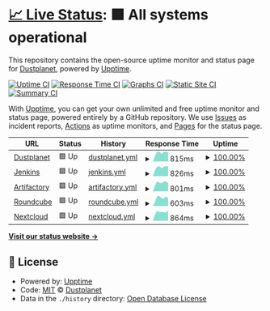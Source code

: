 # [📈 Live Status](https://dustplanet.github.io/upptime): <!--live status--> **🟩 All systems operational**

This repository contains the open-source uptime monitor and status page for [Dustplanet](https://dustplanet.de), powered by [Upptime](https://github.com/upptime/upptime).

[![Uptime CI](https://github.com/dustplanet/upptime/workflows/Uptime%20CI/badge.svg)](https://github.com/dustplanet/upptime/actions?query=workflow%3A%22Uptime+CI%22)
[![Response Time CI](https://github.com/dustplanet/upptime/workflows/Response%20Time%20CI/badge.svg)](https://github.com/dustplanet/upptime/actions?query=workflow%3A%22Response+Time+CI%22)
[![Graphs CI](https://github.com/dustplanet/upptime/workflows/Graphs%20CI/badge.svg)](https://github.com/dustplanet/upptime/actions?query=workflow%3A%22Graphs+CI%22)
[![Static Site CI](https://github.com/dustplanet/upptime/workflows/Static%20Site%20CI/badge.svg)](https://github.com/dustplanet/upptime/actions?query=workflow%3A%22Static+Site+CI%22)
[![Summary CI](https://github.com/dustplanet/upptime/workflows/Summary%20CI/badge.svg)](https://github.com/dustplanet/upptime/actions?query=workflow%3A%22Summary+CI%22)

With [Upptime](https://upptime.js.org), you can get your own unlimited and free uptime monitor and status page, powered entirely by a GitHub repository. We use [Issues](https://github.com/dustplanet/upptime/issues) as incident reports, [Actions](https://github.com/dustplanet/upptime/actions) as uptime monitors, and [Pages](https://dustplanet.github.io/upptime) for the status page.

<!--start: status pages-->
<!-- This summary is generated by Upptime (https://github.com/upptime/upptime) -->
<!-- Do not edit this manually, your changes will be overwritten -->
<!-- prettier-ignore -->
| URL | Status | History | Response Time | Uptime |
| --- | ------ | ------- | ------------- | ------ |
| <img alt="" src="https://icons.duckduckgo.com/ip3/dustplanet.de.ico" height="13"> [Dustplanet](https://dustplanet.de) | 🟩 Up | [dustplanet.yml](https://github.com/Dustplanet/upptime/commits/HEAD/history/dustplanet.yml) | <details><summary><img alt="Response time graph" src="./graphs/dustplanet/response-time-week.png" height="20"> 815ms</summary><br><a href="https://status.dustplanet.de/history/dustplanet"><img alt="Response time 668" src="https://img.shields.io/endpoint?url=https%3A%2F%2Fraw.githubusercontent.com%2FDustplanet%2Fupptime%2FHEAD%2Fapi%2Fdustplanet%2Fresponse-time.json"></a><br><a href="https://status.dustplanet.de/history/dustplanet"><img alt="24-hour response time 852" src="https://img.shields.io/endpoint?url=https%3A%2F%2Fraw.githubusercontent.com%2FDustplanet%2Fupptime%2FHEAD%2Fapi%2Fdustplanet%2Fresponse-time-day.json"></a><br><a href="https://status.dustplanet.de/history/dustplanet"><img alt="7-day response time 815" src="https://img.shields.io/endpoint?url=https%3A%2F%2Fraw.githubusercontent.com%2FDustplanet%2Fupptime%2FHEAD%2Fapi%2Fdustplanet%2Fresponse-time-week.json"></a><br><a href="https://status.dustplanet.de/history/dustplanet"><img alt="30-day response time 693" src="https://img.shields.io/endpoint?url=https%3A%2F%2Fraw.githubusercontent.com%2FDustplanet%2Fupptime%2FHEAD%2Fapi%2Fdustplanet%2Fresponse-time-month.json"></a><br><a href="https://status.dustplanet.de/history/dustplanet"><img alt="1-year response time 663" src="https://img.shields.io/endpoint?url=https%3A%2F%2Fraw.githubusercontent.com%2FDustplanet%2Fupptime%2FHEAD%2Fapi%2Fdustplanet%2Fresponse-time-year.json"></a></details> | <details><summary><a href="https://status.dustplanet.de/history/dustplanet">100.00%</a></summary><a href="https://status.dustplanet.de/history/dustplanet"><img alt="All-time uptime 99.96%" src="https://img.shields.io/endpoint?url=https%3A%2F%2Fraw.githubusercontent.com%2FDustplanet%2Fupptime%2FHEAD%2Fapi%2Fdustplanet%2Fuptime.json"></a><br><a href="https://status.dustplanet.de/history/dustplanet"><img alt="24-hour uptime 100.00%" src="https://img.shields.io/endpoint?url=https%3A%2F%2Fraw.githubusercontent.com%2FDustplanet%2Fupptime%2FHEAD%2Fapi%2Fdustplanet%2Fuptime-day.json"></a><br><a href="https://status.dustplanet.de/history/dustplanet"><img alt="7-day uptime 100.00%" src="https://img.shields.io/endpoint?url=https%3A%2F%2Fraw.githubusercontent.com%2FDustplanet%2Fupptime%2FHEAD%2Fapi%2Fdustplanet%2Fuptime-week.json"></a><br><a href="https://status.dustplanet.de/history/dustplanet"><img alt="30-day uptime 100.00%" src="https://img.shields.io/endpoint?url=https%3A%2F%2Fraw.githubusercontent.com%2FDustplanet%2Fupptime%2FHEAD%2Fapi%2Fdustplanet%2Fuptime-month.json"></a><br><a href="https://status.dustplanet.de/history/dustplanet"><img alt="1-year uptime 99.99%" src="https://img.shields.io/endpoint?url=https%3A%2F%2Fraw.githubusercontent.com%2FDustplanet%2Fupptime%2FHEAD%2Fapi%2Fdustplanet%2Fuptime-year.json"></a></details>
| <img alt="" src="https://icons.duckduckgo.com/ip3/ci.dustplanet.de.ico" height="13"> [Jenkins](https://ci.dustplanet.de) | 🟩 Up | [jenkins.yml](https://github.com/Dustplanet/upptime/commits/HEAD/history/jenkins.yml) | <details><summary><img alt="Response time graph" src="./graphs/jenkins/response-time-week.png" height="20"> 826ms</summary><br><a href="https://status.dustplanet.de/history/jenkins"><img alt="Response time 625" src="https://img.shields.io/endpoint?url=https%3A%2F%2Fraw.githubusercontent.com%2FDustplanet%2Fupptime%2FHEAD%2Fapi%2Fjenkins%2Fresponse-time.json"></a><br><a href="https://status.dustplanet.de/history/jenkins"><img alt="24-hour response time 851" src="https://img.shields.io/endpoint?url=https%3A%2F%2Fraw.githubusercontent.com%2FDustplanet%2Fupptime%2FHEAD%2Fapi%2Fjenkins%2Fresponse-time-day.json"></a><br><a href="https://status.dustplanet.de/history/jenkins"><img alt="7-day response time 826" src="https://img.shields.io/endpoint?url=https%3A%2F%2Fraw.githubusercontent.com%2FDustplanet%2Fupptime%2FHEAD%2Fapi%2Fjenkins%2Fresponse-time-week.json"></a><br><a href="https://status.dustplanet.de/history/jenkins"><img alt="30-day response time 680" src="https://img.shields.io/endpoint?url=https%3A%2F%2Fraw.githubusercontent.com%2FDustplanet%2Fupptime%2FHEAD%2Fapi%2Fjenkins%2Fresponse-time-month.json"></a><br><a href="https://status.dustplanet.de/history/jenkins"><img alt="1-year response time 657" src="https://img.shields.io/endpoint?url=https%3A%2F%2Fraw.githubusercontent.com%2FDustplanet%2Fupptime%2FHEAD%2Fapi%2Fjenkins%2Fresponse-time-year.json"></a></details> | <details><summary><a href="https://status.dustplanet.de/history/jenkins">100.00%</a></summary><a href="https://status.dustplanet.de/history/jenkins"><img alt="All-time uptime 99.95%" src="https://img.shields.io/endpoint?url=https%3A%2F%2Fraw.githubusercontent.com%2FDustplanet%2Fupptime%2FHEAD%2Fapi%2Fjenkins%2Fuptime.json"></a><br><a href="https://status.dustplanet.de/history/jenkins"><img alt="24-hour uptime 100.00%" src="https://img.shields.io/endpoint?url=https%3A%2F%2Fraw.githubusercontent.com%2FDustplanet%2Fupptime%2FHEAD%2Fapi%2Fjenkins%2Fuptime-day.json"></a><br><a href="https://status.dustplanet.de/history/jenkins"><img alt="7-day uptime 100.00%" src="https://img.shields.io/endpoint?url=https%3A%2F%2Fraw.githubusercontent.com%2FDustplanet%2Fupptime%2FHEAD%2Fapi%2Fjenkins%2Fuptime-week.json"></a><br><a href="https://status.dustplanet.de/history/jenkins"><img alt="30-day uptime 100.00%" src="https://img.shields.io/endpoint?url=https%3A%2F%2Fraw.githubusercontent.com%2FDustplanet%2Fupptime%2FHEAD%2Fapi%2Fjenkins%2Fuptime-month.json"></a><br><a href="https://status.dustplanet.de/history/jenkins"><img alt="1-year uptime 100.00%" src="https://img.shields.io/endpoint?url=https%3A%2F%2Fraw.githubusercontent.com%2FDustplanet%2Fupptime%2FHEAD%2Fapi%2Fjenkins%2Fuptime-year.json"></a></details>
| <img alt="" src="https://icons.duckduckgo.com/ip3/repo.dustplanet.de.ico" height="13"> [Artifactory](https://repo.dustplanet.de) | 🟩 Up | [artifactory.yml](https://github.com/Dustplanet/upptime/commits/HEAD/history/artifactory.yml) | <details><summary><img alt="Response time graph" src="./graphs/artifactory/response-time-week.png" height="20"> 801ms</summary><br><a href="https://status.dustplanet.de/history/artifactory"><img alt="Response time 663" src="https://img.shields.io/endpoint?url=https%3A%2F%2Fraw.githubusercontent.com%2FDustplanet%2Fupptime%2FHEAD%2Fapi%2Fartifactory%2Fresponse-time.json"></a><br><a href="https://status.dustplanet.de/history/artifactory"><img alt="24-hour response time 846" src="https://img.shields.io/endpoint?url=https%3A%2F%2Fraw.githubusercontent.com%2FDustplanet%2Fupptime%2FHEAD%2Fapi%2Fartifactory%2Fresponse-time-day.json"></a><br><a href="https://status.dustplanet.de/history/artifactory"><img alt="7-day response time 801" src="https://img.shields.io/endpoint?url=https%3A%2F%2Fraw.githubusercontent.com%2FDustplanet%2Fupptime%2FHEAD%2Fapi%2Fartifactory%2Fresponse-time-week.json"></a><br><a href="https://status.dustplanet.de/history/artifactory"><img alt="30-day response time 689" src="https://img.shields.io/endpoint?url=https%3A%2F%2Fraw.githubusercontent.com%2FDustplanet%2Fupptime%2FHEAD%2Fapi%2Fartifactory%2Fresponse-time-month.json"></a><br><a href="https://status.dustplanet.de/history/artifactory"><img alt="1-year response time 674" src="https://img.shields.io/endpoint?url=https%3A%2F%2Fraw.githubusercontent.com%2FDustplanet%2Fupptime%2FHEAD%2Fapi%2Fartifactory%2Fresponse-time-year.json"></a></details> | <details><summary><a href="https://status.dustplanet.de/history/artifactory">100.00%</a></summary><a href="https://status.dustplanet.de/history/artifactory"><img alt="All-time uptime 99.75%" src="https://img.shields.io/endpoint?url=https%3A%2F%2Fraw.githubusercontent.com%2FDustplanet%2Fupptime%2FHEAD%2Fapi%2Fartifactory%2Fuptime.json"></a><br><a href="https://status.dustplanet.de/history/artifactory"><img alt="24-hour uptime 100.00%" src="https://img.shields.io/endpoint?url=https%3A%2F%2Fraw.githubusercontent.com%2FDustplanet%2Fupptime%2FHEAD%2Fapi%2Fartifactory%2Fuptime-day.json"></a><br><a href="https://status.dustplanet.de/history/artifactory"><img alt="7-day uptime 100.00%" src="https://img.shields.io/endpoint?url=https%3A%2F%2Fraw.githubusercontent.com%2FDustplanet%2Fupptime%2FHEAD%2Fapi%2Fartifactory%2Fuptime-week.json"></a><br><a href="https://status.dustplanet.de/history/artifactory"><img alt="30-day uptime 100.00%" src="https://img.shields.io/endpoint?url=https%3A%2F%2Fraw.githubusercontent.com%2FDustplanet%2Fupptime%2FHEAD%2Fapi%2Fartifactory%2Fuptime-month.json"></a><br><a href="https://status.dustplanet.de/history/artifactory"><img alt="1-year uptime 99.99%" src="https://img.shields.io/endpoint?url=https%3A%2F%2Fraw.githubusercontent.com%2FDustplanet%2Fupptime%2FHEAD%2Fapi%2Fartifactory%2Fuptime-year.json"></a></details>
| <img alt="" src="https://icons.duckduckgo.com/ip3/mail.dustplanet.de.ico" height="13"> [Roundcube](https://mail.dustplanet.de) | 🟩 Up | [roundcube.yml](https://github.com/Dustplanet/upptime/commits/HEAD/history/roundcube.yml) | <details><summary><img alt="Response time graph" src="./graphs/roundcube/response-time-week.png" height="20"> 603ms</summary><br><a href="https://status.dustplanet.de/history/roundcube"><img alt="Response time 491" src="https://img.shields.io/endpoint?url=https%3A%2F%2Fraw.githubusercontent.com%2FDustplanet%2Fupptime%2FHEAD%2Fapi%2Froundcube%2Fresponse-time.json"></a><br><a href="https://status.dustplanet.de/history/roundcube"><img alt="24-hour response time 681" src="https://img.shields.io/endpoint?url=https%3A%2F%2Fraw.githubusercontent.com%2FDustplanet%2Fupptime%2FHEAD%2Fapi%2Froundcube%2Fresponse-time-day.json"></a><br><a href="https://status.dustplanet.de/history/roundcube"><img alt="7-day response time 603" src="https://img.shields.io/endpoint?url=https%3A%2F%2Fraw.githubusercontent.com%2FDustplanet%2Fupptime%2FHEAD%2Fapi%2Froundcube%2Fresponse-time-week.json"></a><br><a href="https://status.dustplanet.de/history/roundcube"><img alt="30-day response time 484" src="https://img.shields.io/endpoint?url=https%3A%2F%2Fraw.githubusercontent.com%2FDustplanet%2Fupptime%2FHEAD%2Fapi%2Froundcube%2Fresponse-time-month.json"></a><br><a href="https://status.dustplanet.de/history/roundcube"><img alt="1-year response time 495" src="https://img.shields.io/endpoint?url=https%3A%2F%2Fraw.githubusercontent.com%2FDustplanet%2Fupptime%2FHEAD%2Fapi%2Froundcube%2Fresponse-time-year.json"></a></details> | <details><summary><a href="https://status.dustplanet.de/history/roundcube">100.00%</a></summary><a href="https://status.dustplanet.de/history/roundcube"><img alt="All-time uptime 99.98%" src="https://img.shields.io/endpoint?url=https%3A%2F%2Fraw.githubusercontent.com%2FDustplanet%2Fupptime%2FHEAD%2Fapi%2Froundcube%2Fuptime.json"></a><br><a href="https://status.dustplanet.de/history/roundcube"><img alt="24-hour uptime 100.00%" src="https://img.shields.io/endpoint?url=https%3A%2F%2Fraw.githubusercontent.com%2FDustplanet%2Fupptime%2FHEAD%2Fapi%2Froundcube%2Fuptime-day.json"></a><br><a href="https://status.dustplanet.de/history/roundcube"><img alt="7-day uptime 100.00%" src="https://img.shields.io/endpoint?url=https%3A%2F%2Fraw.githubusercontent.com%2FDustplanet%2Fupptime%2FHEAD%2Fapi%2Froundcube%2Fuptime-week.json"></a><br><a href="https://status.dustplanet.de/history/roundcube"><img alt="30-day uptime 100.00%" src="https://img.shields.io/endpoint?url=https%3A%2F%2Fraw.githubusercontent.com%2FDustplanet%2Fupptime%2FHEAD%2Fapi%2Froundcube%2Fuptime-month.json"></a><br><a href="https://status.dustplanet.de/history/roundcube"><img alt="1-year uptime 99.99%" src="https://img.shields.io/endpoint?url=https%3A%2F%2Fraw.githubusercontent.com%2FDustplanet%2Fupptime%2FHEAD%2Fapi%2Froundcube%2Fuptime-year.json"></a></details>
| <img alt="" src="https://icons.duckduckgo.com/ip3/nextcloud.dustplanet.de.ico" height="13"> [Nextcloud](https://nextcloud.dustplanet.de) | 🟩 Up | [nextcloud.yml](https://github.com/Dustplanet/upptime/commits/HEAD/history/nextcloud.yml) | <details><summary><img alt="Response time graph" src="./graphs/nextcloud/response-time-week.png" height="20"> 864ms</summary><br><a href="https://status.dustplanet.de/history/nextcloud"><img alt="Response time 762" src="https://img.shields.io/endpoint?url=https%3A%2F%2Fraw.githubusercontent.com%2FDustplanet%2Fupptime%2FHEAD%2Fapi%2Fnextcloud%2Fresponse-time.json"></a><br><a href="https://status.dustplanet.de/history/nextcloud"><img alt="24-hour response time 823" src="https://img.shields.io/endpoint?url=https%3A%2F%2Fraw.githubusercontent.com%2FDustplanet%2Fupptime%2FHEAD%2Fapi%2Fnextcloud%2Fresponse-time-day.json"></a><br><a href="https://status.dustplanet.de/history/nextcloud"><img alt="7-day response time 864" src="https://img.shields.io/endpoint?url=https%3A%2F%2Fraw.githubusercontent.com%2FDustplanet%2Fupptime%2FHEAD%2Fapi%2Fnextcloud%2Fresponse-time-week.json"></a><br><a href="https://status.dustplanet.de/history/nextcloud"><img alt="30-day response time 786" src="https://img.shields.io/endpoint?url=https%3A%2F%2Fraw.githubusercontent.com%2FDustplanet%2Fupptime%2FHEAD%2Fapi%2Fnextcloud%2Fresponse-time-month.json"></a><br><a href="https://status.dustplanet.de/history/nextcloud"><img alt="1-year response time 775" src="https://img.shields.io/endpoint?url=https%3A%2F%2Fraw.githubusercontent.com%2FDustplanet%2Fupptime%2FHEAD%2Fapi%2Fnextcloud%2Fresponse-time-year.json"></a></details> | <details><summary><a href="https://status.dustplanet.de/history/nextcloud">100.00%</a></summary><a href="https://status.dustplanet.de/history/nextcloud"><img alt="All-time uptime 99.97%" src="https://img.shields.io/endpoint?url=https%3A%2F%2Fraw.githubusercontent.com%2FDustplanet%2Fupptime%2FHEAD%2Fapi%2Fnextcloud%2Fuptime.json"></a><br><a href="https://status.dustplanet.de/history/nextcloud"><img alt="24-hour uptime 100.00%" src="https://img.shields.io/endpoint?url=https%3A%2F%2Fraw.githubusercontent.com%2FDustplanet%2Fupptime%2FHEAD%2Fapi%2Fnextcloud%2Fuptime-day.json"></a><br><a href="https://status.dustplanet.de/history/nextcloud"><img alt="7-day uptime 100.00%" src="https://img.shields.io/endpoint?url=https%3A%2F%2Fraw.githubusercontent.com%2FDustplanet%2Fupptime%2FHEAD%2Fapi%2Fnextcloud%2Fuptime-week.json"></a><br><a href="https://status.dustplanet.de/history/nextcloud"><img alt="30-day uptime 100.00%" src="https://img.shields.io/endpoint?url=https%3A%2F%2Fraw.githubusercontent.com%2FDustplanet%2Fupptime%2FHEAD%2Fapi%2Fnextcloud%2Fuptime-month.json"></a><br><a href="https://status.dustplanet.de/history/nextcloud"><img alt="1-year uptime 99.99%" src="https://img.shields.io/endpoint?url=https%3A%2F%2Fraw.githubusercontent.com%2FDustplanet%2Fupptime%2FHEAD%2Fapi%2Fnextcloud%2Fuptime-year.json"></a></details>

<!--end: status pages-->

[**Visit our status website →**](https://dustplanet.github.io/upptime)

## 📄 License

- Powered by: [Upptime](https://github.com/upptime/upptime)
- Code: [MIT](./LICENSE) © [Dustplanet](https://dustplanet.de)
- Data in the `./history` directory: [Open Database License](https://opendatacommons.org/licenses/odbl/1-0/)
